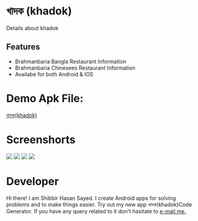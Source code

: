 # খাদক (khadok)
Details about khadok
 
## Features
- Brahmanbaria Bangla Restaurant Information
- Brahmanbaria Chinesees Restaurant Information
- Availabe for both Android & IOS

# Demo Apk File:
[খাদক(khadok)](https://drive.google.com/file/d/1wzYKAnsl1AeFTwo4eb1TNBf97m2YhoIf/view?usp=sharing)

# Screenshorts
<img src="screenshorts/apk_ss_4.png"/>
<img src="screenshorts/apk_ss_1.png"/>
<img src="screenshorts/apk_ss_2.png"/>
<img src="screenshorts/apk_ss_3.png"/>

# Developer
Hi there! I am Shibbir Hasan Sayed. I create Android apps for solving problems and to make things easier. Try out my new app খাদক(khadok)Code Generator. If you have any query related to it don't hasitate to [e-mail me.](shibbirhasan2006@gmail.com)